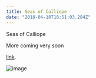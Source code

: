 ```yaml
---
title: Seas of Calliope
date: "2018-04-18T18:51:03.284Z"
---
```


Seas of Calliope

More coming very soon

[link](http://link).


![image](./image.jpg)